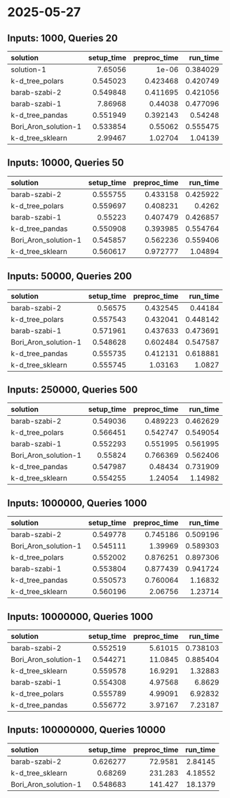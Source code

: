 # 2025-05-27

## Inputs: 1000, Queries 20

| solution             |   setup_time |   preproc_time |   run_time |
|:---------------------|-------------:|---------------:|-----------:|
| solution-1           |     7.65056  |       1e-06    |   0.384029 |
| k-d_tree_polars      |     0.545023 |       0.423468 |   0.420749 |
| barab-szabi-2        |     0.549848 |       0.411695 |   0.421056 |
| barab-szabi-1        |     7.86968  |       0.44038  |   0.477096 |
| k-d_tree_pandas      |     0.551949 |       0.392143 |   0.54248  |
| Bori_Aron_solution-1 |     0.533854 |       0.55062  |   0.555475 |
| k-d_tree_sklearn     |     2.99467  |       1.02704  |   1.04139  |

## Inputs: 10000, Queries 50

| solution             |   setup_time |   preproc_time |   run_time |
|:---------------------|-------------:|---------------:|-----------:|
| barab-szabi-2        |     0.555755 |       0.433158 |   0.425922 |
| k-d_tree_polars      |     0.559697 |       0.408231 |   0.4262   |
| barab-szabi-1        |     0.55223  |       0.407479 |   0.426857 |
| k-d_tree_pandas      |     0.550908 |       0.393985 |   0.554764 |
| Bori_Aron_solution-1 |     0.545857 |       0.562236 |   0.559406 |
| k-d_tree_sklearn     |     0.560617 |       0.972777 |   1.04894  |

## Inputs: 50000, Queries 200

| solution             |   setup_time |   preproc_time |   run_time |
|:---------------------|-------------:|---------------:|-----------:|
| barab-szabi-2        |     0.56575  |       0.432545 |   0.44184  |
| k-d_tree_polars      |     0.557543 |       0.432041 |   0.448142 |
| barab-szabi-1        |     0.571961 |       0.437633 |   0.473691 |
| Bori_Aron_solution-1 |     0.548628 |       0.602484 |   0.547587 |
| k-d_tree_pandas      |     0.555735 |       0.412131 |   0.618881 |
| k-d_tree_sklearn     |     0.555745 |       1.03163  |   1.0827   |

## Inputs: 250000, Queries 500

| solution             |   setup_time |   preproc_time |   run_time |
|:---------------------|-------------:|---------------:|-----------:|
| barab-szabi-2        |     0.549036 |       0.489223 |   0.462629 |
| k-d_tree_polars      |     0.566451 |       0.542747 |   0.549054 |
| barab-szabi-1        |     0.552293 |       0.551995 |   0.561995 |
| Bori_Aron_solution-1 |     0.55824  |       0.766369 |   0.562406 |
| k-d_tree_pandas      |     0.547987 |       0.48434  |   0.731909 |
| k-d_tree_sklearn     |     0.554255 |       1.24054  |   1.14982  |

## Inputs: 1000000, Queries 1000

| solution             |   setup_time |   preproc_time |   run_time |
|:---------------------|-------------:|---------------:|-----------:|
| barab-szabi-2        |     0.549778 |       0.745186 |   0.509196 |
| Bori_Aron_solution-1 |     0.545111 |       1.39969  |   0.589303 |
| k-d_tree_polars      |     0.552002 |       0.876251 |   0.897306 |
| barab-szabi-1        |     0.553804 |       0.877439 |   0.941724 |
| k-d_tree_pandas      |     0.550573 |       0.760064 |   1.16832  |
| k-d_tree_sklearn     |     0.560196 |       2.06756  |   1.23714  |

## Inputs: 10000000, Queries 1000

| solution             |   setup_time |   preproc_time |   run_time |
|:---------------------|-------------:|---------------:|-----------:|
| barab-szabi-2        |     0.552519 |        5.61015 |   0.738103 |
| Bori_Aron_solution-1 |     0.544271 |       11.0845  |   0.885404 |
| k-d_tree_sklearn     |     0.559578 |       16.9291  |   1.32883  |
| barab-szabi-1        |     0.554308 |        4.97568 |   6.8629   |
| k-d_tree_polars      |     0.555789 |        4.99091 |   6.92832  |
| k-d_tree_pandas      |     0.556772 |        3.97167 |   7.23187  |

## Inputs: 100000000, Queries 10000

| solution             |   setup_time |   preproc_time |   run_time |
|:---------------------|-------------:|---------------:|-----------:|
| barab-szabi-2        |     0.626277 |        72.9581 |    2.84145 |
| k-d_tree_sklearn     |     0.68269  |       231.283  |    4.18552 |
| Bori_Aron_solution-1 |     0.548683 |       141.427  |   18.1379  |